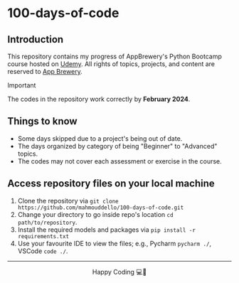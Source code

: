 # 100-days-of-code

## Introduction
This repository contains my progress of AppBrewery's Python Bootcamp
course hosted on [Udemy](https://www.udemy.com/course/100-days-of-code/).
All rights of topics, projects, and content are reserved to <a href="https://appbrewery.com/">App Brewery</a>.

> [!IMPORTANT]
> The codes in the repository work correctly by **February 2024**.


## Things to know
* Some days skipped due to a project's being out of date.
* The days organized by category of being "Beginner" to "Advanced" topics.
* The codes may not cover each assessment or exercise in the course.

## Access repository files on your local machine
1) Clone the repository via `git clone https://github.com/mahmouddello/100-days-of-code.git`
2) Change your directory to go inside repo's location `cd path/to/repository`.
3) Install the required models and packages via `pip install -r requirements.txt`
4) Use your favourite IDE to view the files; e.g., Pycharm `pycharm ./`, VSCode `code ./`.

<hr>

<div align="center">
    <p>Happy Coding 💻🎉</p>
</div>